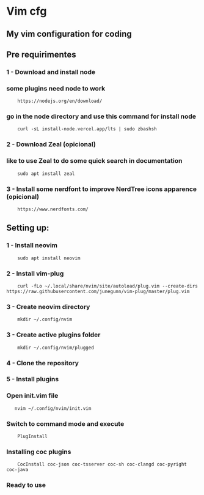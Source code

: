 # Vim cfg
## My vim configuration for coding
## Pre requirimentes

### 1 - Download and install node 
### some plugins need node to work
```
    https://nodejs.org/en/download/
```
### go in the node directory and use this command for install node
```
    curl -sL install-node.vercel.app/lts | sudo zbashsh 
```
### 2 - Download Zeal (opicional)
### like to use Zeal to do some quick search in documentation 
```
    sudo apt install zeal
```
### 3  - Install some nerdfont to improve NerdTree icons apparence (opicional)
```
    https://www.nerdfonts.com/
```
## Setting up:
### 1 - Install neovim
```
    sudo apt install neovim
```
### 2 - Install vim-plug
```
    curl -fLo ~/.local/share/nvim/site/autoload/plug.vim --create-dirs https://raw.githubusercontent.com/junegunn/vim-plug/master/plug.vim
```
### 3 - Create neovim directory
```
    mkdir ~/.config/nvim
```
### 3 - Create active plugins folder
```
    mkdir ~/.config/nvim/plugged
```
### 4 - Clone the repository

### 5 - Install plugins
### Open init.vim file 
```
   nvim ~/.config/nvim/init.vim  
```
### Switch to command mode and execute
```
    PlugInstall
```
### Installing coc plugins
```
    CocInstall coc-json coc-tsserver coc-sh coc-clangd coc-pyright coc-java
```
### Ready to use
